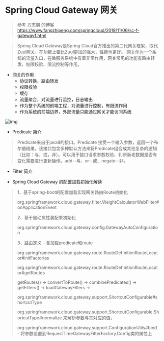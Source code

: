 # Spring Cloud Gateway 网关

> 参考 方志朋 的博客
> https://www.fangzhipeng.com/springcloud/2018/11/06/sc-f-gateway1.html



> Spring Cloud Gateway是Spring Cloud官方推出的第二代网关框架，取代Zuul网关，在功能上要比Zuul更加的强大，性能也更好。
> 网关作为一个系统的流量入口，在微服务系统中有着非常作用，网关常见的功能有路由转发、权限校验、限流控制等作用。

- 网关的作用
  - 协议转换，路由转发
  - 权限校验
  - 缓存
  - 流量聚合，对流量进行监控，日志输出
  - 作为整个系统的前端工程，对流量进行控制，有限流作用
  - 作为系统的前端边界，外部流量只能通过网关才能访问系统

![img](https://raw.githubusercontent.com/spring-cloud/spring-cloud-gateway/master/docs/src/main/asciidoc/images/spring_cloud_gateway_diagram.png)



- Predicate 简介

> Predicate来自于java8的接口。Predicate 接受一个输入参数，返回一个布尔值结果。该接口包含多种默认方法来将Predicate组合成其他复杂的逻辑（比如：与，或，非）。可以用于接口请求参数校验、判断新老数据是否有变化需要进行更新操作。add--与、or--或、negate--非。





- Filter 简介







- Spring Cloud Gateway 的配置加载初始化解读

> 1、基于spring-boot的配置加载实现网关路由Route初始化
>
> org.springframework.cloud.gateway.filter.WeightCalculatorWebFilter#onApplicationEvent
>
> 2、基于自动属性装配来初始化
>
> org.springframework.cloud.gateway.config.GatewayAutoConfiguration
>
> 3、路由定义 - 含加载predicate和route	
>
> org.springframework.cloud.gateway.route.RouteDefinitionRouteLocator#initFactories
>
> org.springframework.cloud.gateway.route.RouteDefinitionRouteLocator#getRoutes
>
> getRoutes() -> convertToRoute() -> combinePredicates() -> getFilters() -> loadGatewayFilters ->
>
> org.springframework.cloud.gateway.support.ShortcutConfigurable#shortcutType
>
> org.springframework.cloud.gateway.support.ShortcutConfigurable.ShortcutType#normalize 来解析参数与其对应的值，
>
> org.springframework.cloud.gateway.support.ConfigurationUtils#bind - 将参数设置到RequestTimeGatewayFilterFactory.Config类的属性上









